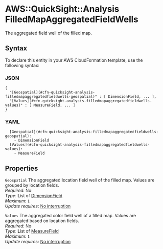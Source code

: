 # AWS::QuickSight::Analysis FilledMapAggregatedFieldWells<a name="aws-properties-quicksight-analysis-filledmapaggregatedfieldwells"></a>

The aggregated field well of the filled map\.

## Syntax<a name="aws-properties-quicksight-analysis-filledmapaggregatedfieldwells-syntax"></a>

To declare this entity in your AWS CloudFormation template, use the following syntax:

### JSON<a name="aws-properties-quicksight-analysis-filledmapaggregatedfieldwells-syntax.json"></a>

```
{
  "[Geospatial](#cfn-quicksight-analysis-filledmapaggregatedfieldwells-geospatial)" : [ DimensionField, ... ],
  "[Values](#cfn-quicksight-analysis-filledmapaggregatedfieldwells-values)" : [ MeasureField, ... ]
}
```

### YAML<a name="aws-properties-quicksight-analysis-filledmapaggregatedfieldwells-syntax.yaml"></a>

```
  [Geospatial](#cfn-quicksight-analysis-filledmapaggregatedfieldwells-geospatial):
    - DimensionField
  [Values](#cfn-quicksight-analysis-filledmapaggregatedfieldwells-values):
    - MeasureField
```

## Properties<a name="aws-properties-quicksight-analysis-filledmapaggregatedfieldwells-properties"></a>

`Geospatial` <a name="cfn-quicksight-analysis-filledmapaggregatedfieldwells-geospatial"></a>
The aggregated location field well of the filled map\. Values are grouped by location fields\.  
_Required_: No  
_Type_: List of [DimensionField](aws-properties-quicksight-analysis-dimensionfield.md)  
_Maximum_: `1`  
_Update requires_: [No interruption](https://docs.aws.amazon.com/AWSCloudFormation/latest/UserGuide/using-cfn-updating-stacks-update-behaviors.html#update-no-interrupt)

`Values` <a name="cfn-quicksight-analysis-filledmapaggregatedfieldwells-values"></a>
The aggregated color field well of a filled map\. Values are aggregated based on location fields\.  
_Required_: No  
_Type_: List of [MeasureField](aws-properties-quicksight-analysis-measurefield.md)  
_Maximum_: `1`  
_Update requires_: [No interruption](https://docs.aws.amazon.com/AWSCloudFormation/latest/UserGuide/using-cfn-updating-stacks-update-behaviors.html#update-no-interrupt)

